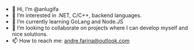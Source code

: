 - 👋 Hi, I’m @anlugifa
- 👀 I’m interested in .NET, C/C++, backend languages.
- 🌱 I’m currently learning GoLang and Node.JS
- 💞️ I’m looking to collaborate on projects where I can develop myself and nice solutions.
- 📫 How to reach me: andre.farina@outlook.com

<!---
anlugifa/anlugifa is a ✨ special ✨ repository because its `README.md` (this file) appears on your GitHub profile.
You can click the Preview link to take a look at your changes.
--->
